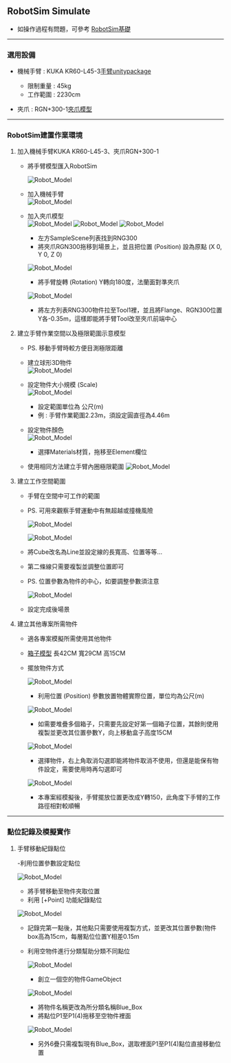 ## RobotSim Simulate

- 如操作過程有問題，可參考 [RobotSim基礎](https://yazelin.github.io/usc2019-RobotSim/zh-tw/1RobotSimBasic.html)

---

### 選用設備

- 機械手臂 : KUKA KR60-L45-3[手臂unitypackage](https://github.com/YangPeiYuan/RobotSim_Simulate/raw/master/object/KR60_L45.unitypackage)
	- 限制重量 : 45kg
	- 工作範圍 : 2230cm
	
- 夾爪 : RGN+300-1[夾爪模型](https://github.com/YangPeiYuan/RobotSim_Simulate/raw/master/object/RGN300.FBX)

---

### RobotSim建置作業環境

1. 加入機械手臂KUKA KR60-L45-3、夾爪RGN+300-1
	- 將手臂模型匯入RobotSim                          
                    
		 ![Robot_Model](./image/RobotSim_Import_Model.png)
		 
	- 加入機械手臂                                                                                   
		![Robot_Model](./image/RobotSim_Import_Robot.png)

	- 加入夾爪模型                                                                                    
		![Robot_Model](./image/RobotSim_Import_New_Asset.png)
		![Robot_Model](./image/RobotSim_Import_RNG300.png)
		![Robot_Model](./image/RobotSim_Set_gripper.png)
		- 左方SampleScene列表找到RNG300
		- 將夾爪RGN300拖移到場景上，並且把位置 (Position) 設為原點 (X 0, Y 0, Z 0)

		![Robot_Model](./image/RobotSim_Set_Robot_Position.png)
		- 將手臂旋轉 (Rotation) Y轉向180度，法蘭面對準夾爪

		![Robot_Model](./image/RobotSim_Set_Robot_Tool.png)
		- 將左方列表RNG300物件拉至Tool1裡，並且將Flange、RGN300位置Y各-0.35m，這樣即能將手臂Tool改至夾爪前端中心

2. 建立手臂作業空間以及極限範圍示意模型

	- PS. 移動手臂時較方便目測極限距離                                                                    

	- 建立球形3D物件                                                                            
		![Robot_Model](./image/RobotSim_Add_Range_Sphere.png)
		
	- 設定物件大小規模 (Scale)                                                                                 
		![Robot_Model](./image/RobotSim_Range_Size.png)
		- 設定範圍單位為 公尺(m)
		- 例 : 手臂作業範圍2.23m，須設定圓直徑為4.46m            
         
	- 設定物件顏色                                                                                   
		![Robot_Model](./image/RobotSim_Range_Color.png)
		- 選擇Materials材質，拖移至Element欄位

	- 使用相同方法建立手臂內圈極限範圍
		![Robot_Model](./image/RobotSim_Add_Limit_Sphere.png)


3. 建立工作空間範圍

	- 手臂在空間中可工作的範圍
	- PS. 可用來觀察手臂運動中有無超越或撞機風險        
    
		![Robot_Model](./image/RobotSim_Add_Line.png)
	
		![Robot_Model](./image/RobotSim_Set_Line.png)
	- 將Cube改名為Line並設定線的長寬高、位置等等...
	- 第二條線只需要複製並調整位置即可
	- PS. 位置參數為物件的中心，如要調整參數須注意

		![Robot_Model](./image/RobotSim_Set_Limit_Environment.png)
	- 設定完成後場景


4. 建立其他專案所需物件

	- 適各專案模擬所需使用其他物件  
	- [箱子模型](https://github.com/YangPeiYuan/RobotSim_Simulate/raw/master/object/box.FBX)	長42CM 寬29CM 高15CM 

	 - 擺放物件方式                                       

		![Robot_Model](./image/RobotSim_Position.png)
		 - 利用位置 (Position) 參數放置物體實際位置，單位均為公尺(m)

		![Robot_Model](./image/RobotSim_Position_Stacking.png)
		- 如需要堆疊多個箱子，只需要先設定好第一個箱子位置，其餘則使用複製並更改其位置參數Y，向上移動盒子高度15CM

		![Robot_Model](./image/RobotSim_Blue_Box_Disappear.png)
		- 選擇物件，右上角取消勾選即能將物件取消不使用，但還是能保有物件設定，需要使用時再勾選即可

		![Robot_Model](./image/RobotSim_Complete_Environment.png)
		- 本專案經模擬後，手臂擺放位置更改成Y轉150，此角度下手臂的工作路徑相對較順暢

--- 
### 點位記錄及模擬實作

1. 手臂移動紀錄點位

	-利用位置參數設定點位 

	![Robot_Model](./image/RobotSim_Add_Point.png)
	- 將手臂移動至物件夾取位置
	- 利用 [+Point] 功能紀錄點位

	![Robot_Model](./image/RobotSim_Add_All_Point.png)
	
	-  記錄完第一點後，其他點只需要使用複製方式，並更改其位置參數(物件box高為15cm，每層點位位置Y相差0.15m

	- 利用空物件進行分類幫助分類不同點位

		![Robot_Model](./image/RobotSim_Create_Empty.png)
		- 創立一個空的物件GameObject
		
		![Robot_Model](./image/RobotSim_Create_Blue_Box.png)
		- 將物件名稱更改為所分類名稱Blue_Box
		- 將點位P1至P1(4)拖移至空物件裡面

		![Robot_Model](./image/RobotSim_All_Blue_Box.png)
		- 另外6疊只需複製現有Blue_Box，選取裡面P1至P1(4)點位直接移動位置
<!--stackedit_data:
eyJoaXN0b3J5IjpbMTMxMzIwMSwtMTkzODczODU1OSw2MzY1OT
MxMDAsLTE4NzQwMzIxMDAsLTI0NTg5OTA1LC0xMDQ1Njg1OTQ1
LC03MTcyOTU1NDEsLTE1NjUyNDIyNzcsMjAyNDI5MzQ3MCwtMT
gzOTQ5NDgyMCwzNDcwNzMxNzEsLTE5MDc2NTIwODksODU0Mjk4
NDEsLTI5NDIzOTg1MywtMTcxMjE0ODg3NCwxNDcwOTA0OTUzLC
0xNDI4MjAwMzQ1LC0xNjgwMDU2NzM0LC02MTYxMzE2MzQsLTgw
OTMzMTg2MV19
-->